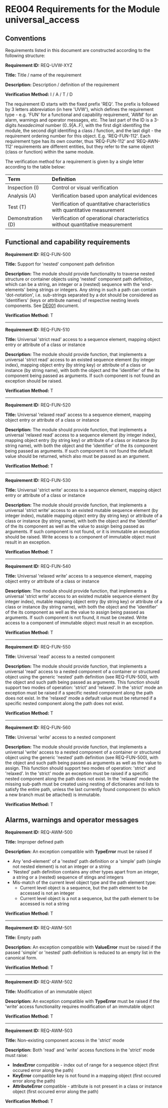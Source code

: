 # RE004 Requirements for the Module universal_access

## Conventions

Requirements listed in this document are constructed according to the following structure:

**Requirement ID:** REQ-UVW-XYZ

**Title:** Title / name of the requirement

**Description:** Description / definition of the requirement

**Verification Method:** I / A / T / D

The requirement ID starts with the fixed prefix 'REQ'. The prefix is followed by 3 letters abbreviation (in here 'UVW'), which defines the requirement type - e.g. 'FUN' for a functional and capability requirement, 'AWM' for an alarm, warnings and operator messages, etc. The last part of the ID is a 3-digits *hexadecimal* number (0..9|A..F), with the first digit identifing the module, the second digit identifing a class / function, and the last digit - the requirement ordering number for this object. E.g. 'REQ-FUN-112'. Each requirement type has its own counter, thus 'REQ-FUN-112' and 'REQ-AWN-112' requirements are different entities, but they refer to the same object (class or function) within the same module.

The verification method for a requirement is given by a single letter according to the table below:

| **Term**          | **Definition**                                                               |
| :---------------- | :--------------------------------------------------------------------------- |
| Inspection (I)    | Control or visual verification                                               |
| Analysis (A)      | Verification based upon analytical evidences                                 |
| Test (T)          | Verification of quantitative characteristics with quantitative measurement   |
| Demonstration (D) | Verification of operational characteristics without quantitative measurement |

## Functional and capability requirements

**Requirement ID:** REQ-FUN-500

**Title:** Support for 'nested' component path definition

**Description:** The module should provide functionality to traverse nested structure or container objects using 'nested' component path definition, which can be a string, an integer or a (nested) sequence with the 'end-elements' being strings or integers. Any string in such a path can contain 'dot-notation', i.e. sub-strings separated by a dot should be considered as 'identifiers' (keys or attribute names) of respective nesting levels components. See [DE001](../Design/DE001_element_path.md) document.

**Verification Method:** T

---

**Requirement ID:** REQ-FUN-510

**Title:** Universal 'strict read' access to a sequence element, mapping object entry or attribute of a class or instance

**Description:** The module should provide function, that implements a universal 'strict read' access to an existed sequence element (by integer index), mapping object entry (by string key) or attribute of a class or instance (by string name), with both the object and the 'identifier' of the its component being passed as arguments. If such component is not found an exception should be raised.

**Verification Method:** T

---

**Requirement ID:** REQ-FUN-520

**Title:** Universal 'relaxed read' access to a sequence element, mapping object entry or attribute of a class or instance

**Description:** The module should provide function, that implements a universal 'relaxed read' access to a sequence element (by integer index), mapping object entry (by string key) or attribute of a class or instance (by string name), with both the object and the 'identifier' of the its component being passed as arguments. If such component is not found the default value should be returned, which also must be passed as an argument.

**Verification Method:** T

---

**Requirement ID:** REQ-FUN-530

**Title:** Universal 'strict write' access to a sequence element, mapping object entry or attribute of a class or instance

**Description:** The module should provide function, that implements a universal 'strict write' access to an existed mutable sequence element (by integer index), mutable mapping object entry (by string key) or attribute of a class or instance (by string name), with both the object and the 'identifier' of the its component as well as the value to assign being passed as arguments. If such component is not found, or it is immutable an exception should be raised. Write access to a component of immutable object must result in an exception.

**Verification Method:** T

---

**Requirement ID:** REQ-FUN-540

**Title:** Universal 'relaxed write' access to a sequence element, mapping object entry or attribute of a class or instance

**Description:** The module should provide function, that implements a universal 'strict write' access to an existed mutable sequence element (by integer index), mutable mapping object entry (by string key) or attribute of a class or instance (by string name), with both the object and the 'identifier' of the its component as well as the value to assign being passed as arguments. If such component is not found, it must be created. Write access to a component of immutable object must result in an exception.

**Verification Method:** T

---

**Requirement ID:** REQ-FUN-550

**Title:** Universal 'read' access to a nested component

**Description:** The module should provide function, that implements a universal 'read' access to a nested component of a container or structured object using the generic 'nested' path definition (see REQ-FUN-500), with the object and such path being passed as arguments. This function should support two modes of operation: 'strict' and 'relaxed'. In the 'strict' mode an exception must be raised if a specific nested component along the path does not exist. In the 'relaxed' mode a default value must be returned if a specific nested component along the path does not exist.

**Verification Method:** T

---

**Requirement ID:** REQ-FUN-560

**Title:** Universal 'write' access to a nested component

**Description:** The module should provide function, that implements a universal 'write' access to a nested component of a container or structured object using the generic 'nested' path definition (see REQ-FUN-500), with the object and such path being passed as arguments as well as the value to assign. This function should support two modes of operation: 'strict' and 'relaxed'. In the 'strict' mode an exception must be raised if a specific nested component along the path does not exist. In the 'relaxed' mode the missing sub-path must be created using nesting of dictionaries and lists to satisfy the entire path, unless the last currently found component (to which a new branch must be attached) is immutable.

**Verification Method:** T

## Alarms, warnings and operator messages

**Requirement ID:** REQ-AWM-500

**Title:** Improper defined path

**Description:** An exception compatible with **TypeError** must be raised if

* Any 'end-element' of a 'nested' path definition or a 'simple' path (single not nested element) is not an integer or a string
* 'Nested' path definition contains any other types apart from an integer, a string or a (nested) sequence of stings and integers
* Mis-match of the current level object type and the path element type:
  * Current level object is a sequence, but the path element to be accessed is not an integer
  * Current level object is a not a sequence, but the path element to be accessed is not a string

**Verification Method:** T

---

**Requirement ID:** REQ-AWM-501

**Title:** Empty path

**Description:** An exception compatible with **ValueError** must be raised if the passed 'simple' or 'nested' path definition is reduced to an empty list in the canonical form.

**Verification Method:** T

---

**Requirement ID:** REQ-AWM-502

**Title:** Modification of an immutable object

**Description:** An exception compatible with **TypeError** must be raised if the 'write' access functionality requires modification of an immutable object

**Verification Method:** T

---

**Requirement ID:** REQ-AWM-503

**Title:** Non-existing component access in the 'strict' mode

**Description:** Both 'read' and 'write' access functions in the 'strict' mode must raise:

* **IndexError** compatible - index out of range for a sequence object (first occured error along the path)
* **KeyError** compatible  key is not found in a mapping object (first occured error along the path)
* **AttributeError** compatible - attribute is not present in a class or instance object (first occured error along the path)

**Verification Method:** T
